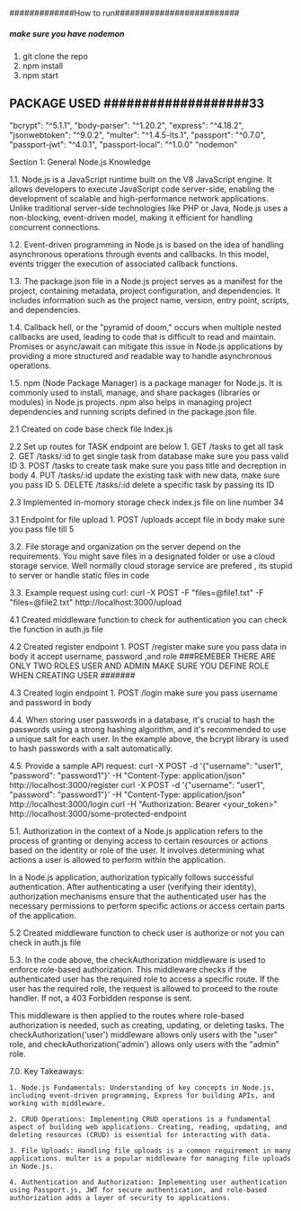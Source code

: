 
#############How to run#########################
##### make sure you have nodemon ##################
1. git clone the repo 
2. npm install 
3. npm start 

## PACKAGE USED ###################33
   "bcrypt": "^5.1.1",
    "body-parser": "^1.20.2",
    "express": "^4.18.2",
    "jsonwebtoken": "^9.0.2",
    "multer": "^1.4.5-lts.1",
    "passport": "^0.7.0",
    "passport-jwt": "^4.0.1",
    "passport-local": "^1.0.0"
    "nodemon"






Section 1: General Node.js Knowledge

1.1. Node.js is a JavaScript runtime built on the V8 JavaScript engine. It allows developers to execute JavaScript code server-side, enabling the development of scalable and high-performance network applications. Unlike traditional server-side technologies like PHP or Java, Node.js uses a non-blocking, event-driven model, making it efficient for handling concurrent connections.

1.2. Event-driven programming in Node.js is based on the idea of handling asynchronous operations through events and callbacks. In this model, events trigger the execution of associated callback functions.

1.3. The package.json file in a Node.js project serves as a manifest for the project, containing metadata, project configuration, and dependencies. It includes information such as the project name, version, entry point, scripts, and dependencies.

1.4. Callback hell, or the "pyramid of doom," occurs when multiple nested callbacks are used, leading to code that is difficult to read and maintain. Promises or async/await can mitigate this issue in Node.js applications by providing a more structured and readable way to handle asynchronous operations.

1.5. npm (Node Package Manager) is a package manager for Node.js. It is commonly used to install, manage, and share packages (libraries or modules) in Node.js projects. npm also helps in managing project dependencies and running scripts defined in the package.json file.

2.1 Created on code base check file Index.js

2.2 Set up routes for TASK endpoint are below 
    1. GET /tasks  to get all task  
    2. GET /tasks/:id to get single task from database make sure you pass valid ID 
    3. POST /tasks to create task make sure you pass title and decreption in body 
    4. PUT /tasks/:id update the existing task with new data, make sure you pass ID 
    5. DELETE /tasks/:id delete a specific task by passing its ID

2.3 Implemented in-momory storage check index.js file on line number 34

3.1 Endpoint for file upload 
    1. POST /uploads  accept file in body make sure you pass file till 5
  
3.2. File storage and organization on the server depend on the requirements. You might save files in a designated folder or use a cloud storage service.
Well normally cloud storage service are prefered , its stupid to server or handle static files in code 

3.3. Example request using curl:
curl -X POST -F "files=@file1.txt" -F "files=@file2.txt" http://localhost:3000/upload




4.1 Created middleware function to check for authentication you can check the function in auth.js file

4.2 Created register endpoint 
    1. POST /register make sure you pass data in body it accept username, password ,and role 
    ###REMEBER THERE ARE ONLY TWO ROLES USER AND ADMIN MAKE SURE YOU DEFINE ROLE WHEN CREATING USER #######

4.3 Created login endpoint
    1. POST /login make sure you pass username and password in body

4.4. When storing user passwords in a database, it's crucial to hash the passwords using a strong hashing algorithm, and it's recommended to use a      unique salt for each user. In the example above, the bcrypt library is used to hash passwords with a salt automatically.

4.5. Provide a sample API request:
curl -X POST -d '{"username": "user1", "password": "password1"}' -H "Content-Type: application/json" http://localhost:3000/register
curl -X POST -d '{"username": "user1", "password": "password1"}' -H "Content-Type: application/json" http://localhost:3000/login
curl -H "Authorization: Bearer <your_token>" http://localhost:3000/some-protected-endpoint






5.1. Authorization in the context of a Node.js application refers to the process of granting or denying access to certain resources or actions based on the identity or role of the user. It involves determining what actions a user is allowed to perform within the application.

In a Node.js application, authorization typically follows successful authentication. After authenticating a user (verifying their identity), authorization mechanisms ensure that the authenticated user has the necessary permissions to perform specific actions or access certain parts of the application.

5.2 Created middleware function to check user is authorize or not you can check in auth.js file  

5.3. In the code above, the checkAuthorization middleware is used to enforce role-based authorization. This middleware checks if the authenticated user has the required role to access a specific route. If the user has the required role, the request is allowed to proceed to the route handler. If not, a 403 Forbidden response is sent.

This middleware is then applied to the routes where role-based authorization is needed, such as creating, updating, or deleting tasks. The checkAuthorization('user') middleware allows only users with the "user" role, and checkAuthorization('admin') allows only users with the "admin" role.



7.0. Key Takeaways:

    1. Node.js Fundamentals: Understanding of key concepts in Node.js, including event-driven programming, Express for building APIs, and working with middleware.

    2. CRUD Operations: Implementing CRUD operations is a fundamental aspect of building web applications. Creating, reading, updating, and deleting resources (CRUD) is essential for interacting with data.

    3. File Uploads: Handling file uploads is a common requirement in many applications. multer is a popular middleware for managing file uploads in Node.js.

    4. Authentication and Authorization: Implementing user authentication using Passport.js, JWT for secure authentication, and role-based authorization adds a layer of security to applications.